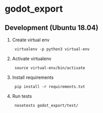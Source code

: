 # godot_export

## Development (Ubuntu 18.04)

1. Create virtual env

        virtualenv -p python3 virtual-env
        
2. Activate virtualenv

        source virtual-env/bin/activate
        
3. Install requirements

        pip install -r requirements.txt
        
4. Run tests

        nosetests godot_export/test/